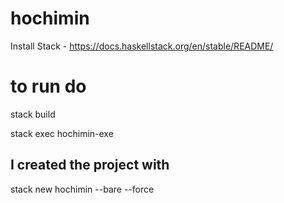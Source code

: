 # hochimin
Install Stack - https://docs.haskellstack.org/en/stable/README/

# to run do
stack build

stack exec hochimin-exe

## I created the project with
stack new hochimin --bare --force

